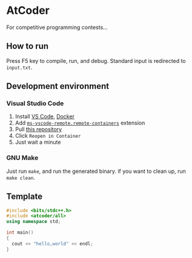 # AtCoder

For competitive programming contests...

## How to run

Press F5 key to compile, run, and debug. 
Standard input is redirected to `input.txt`.

## Development environment

### Visual Studio Code

1. Install [VS Code](https://code.visualstudio.com/), [Docker](https://www.docker.com/)
2. Add [`ms-vscode-remote.remote-containers`](https://marketplace.visualstudio.com/items?itemName=ms-vscode-remote.remote-containers) extension
3. Pull [this repository](https://github.com/yujixr/atcoder.git)
4. Click `Reopen in Container`
5. Just wait a minute

### GNU Make

Just run `make`, and run the generated binary.
if you want to clean up, run `make clean`.

## Template

``` c++
#include <bits/stdc++.h>
#include <atcoder/all>
using namespace std;

int main()
{
  cout << "hello,world" << endl;
}
```
